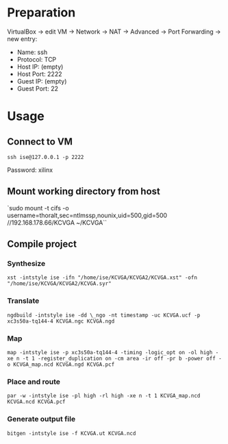 # Preparation

VirtualBox -> edit VM -> Network -> NAT -> Advanced -> Port Forwarding -> new entry:

- Name: ssh
- Protocol: TCP
- Host IP: (empty)
- Host Port: 2222
- Guest IP: (empty)
- Guest Port: 22

# Usage

## Connect to VM

`ssh ise@127.0.0.1 -p 2222`

Password: xilinx

## Mount working directory from host

`sudo mount -t cifs -o username=thoralt,sec=ntlmssp,nounix,uid=500,gid=500 //192.168.178.66/KCVGA ~/KCVGA``

## Compile project

### Synthesize

`xst -intstyle ise -ifn "/home/ise/KCVGA/KCVGA2/KCVGA.xst" -ofn "/home/ise/KCVGA/KCVGA2/KCVGA.syr"`

### Translate

`ngdbuild -intstyle ise -dd \_ngo -nt timestamp -uc KCVGA.ucf -p xc3s50a-tq144-4 KCVGA.ngc KCVGA.ngd`

### Map

`map -intstyle ise -p xc3s50a-tq144-4 -timing -logic_opt on -ol high -xe n -t 1 -register_duplication on -cm area -ir off -pr b -power off -o KCVGA_map.ncd KCVGA.ngd KCVGA.pcf`

### Place and route

`par -w -intstyle ise -pl high -rl high -xe n -t 1 KCVGA_map.ncd KCVGA.ncd KCVGA.pcf`

### Generate output file

`bitgen -intstyle ise -f KCVGA.ut KCVGA.ncd`
